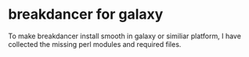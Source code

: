 # breakdancer for galaxy

To make breakdancer install smooth in galaxy or similiar platform, I have collected the missing perl modules and required files.
